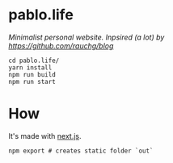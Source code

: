 # pablo.life

_Minimalist personal website. Inpsired (a lot) by https://github.com/rauchg/blog_

```shell
cd pablo.life/
yarn install
npm run build
npm run start
```

# How

It's made with [next.js](https://github.com/zeit/next.js).

```Shell
npm export # creates static folder `out`
```
